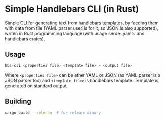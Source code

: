 Simple Handlebars CLI (in Rust)
===============================

Simple CLI for generating text from handlebars templates, by feeding
them with data from file (YAML parser used is for it, so JSON is also
supported), writen in Rust programming language (with usage serde~yaml~
and handlebars crates).

Usage
-----

```bash
hbs-cli <properties file> <template file> > <output file>
```

Where `<properties file>` can be ether YAML or JSON (as YAML parser is a
JSON parser too) and `<template file>` is handlebars template. Template
is generated on standard output.

Building
--------

```bash
cargo build --release  # for release binary
```
